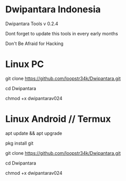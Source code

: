 #  Dwipantara Indonesia
Dwipantara Tools v 0.2.4

Dont forget to update this tools in every early months

Don't Be Afraid for Hacking

# Linux PC
  git clone https://github.com/loopstr34k/Dwipantara.git
  
  
  cd Dwipantara
  
  
  chmod +x dwipantarav024
  
# Linux Android // Termux

  apt update && apt upgrade
  
  pkg install git
  
  git clone https://github.com/loopstr34k/Dwipantara.git
  
  
  cd Dwipantara
  
  
  chmod +x dwipantarav024
